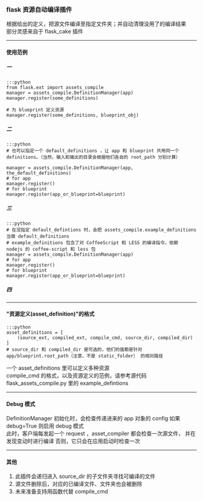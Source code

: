 ### flask 资源自动编译插件  
根据给出的定义，把源文件编译至指定文件夹；并自动清理没用了的编译结果  
部分灵感来自于 flask_cake 插件

---

#### 使用范例

##### 一

    :::python
    from flask.ext import assets_compile
    manager = assets_compile.DefinitionManager(app)
    manager.register(some_definitions)

    # 为 blueprint 定义资源
    manager.register(some_definitions, blueprint_obj)

##### 二

    :::python
    # 也可以指定一个 default_definitions ，让 app 和 blueprint 共用同一个 definitions。（当然，输入和输出的目录会根据他们各自的 root_path 分别计算）

    manager = assets_compile.DefinitionManager(app, the_default_definitions)
    # for app
    manager.register()
    # for blueprint
    manager.register(app_or_blueprint=blueprint)

##### 三

    :::python
    # 在没指定 default_defintions 时，会把 assets_compile.example_definitions 当做 default_definitions
    # example_definitions 包含了对 CoffeeScript 和 LESS 的编译指令，依赖 nodejs 的 coffee-script 和 less 包
    manager = assets_compile.DefinitionManager(app)
    # for app
    manager.register()
    # for blueprint
    manager.register(app_or_blueprint=blueprint)

##### 四

---

#### "资源定义(asset_definition)"的格式

    :::python
    asset_definitions = [
        (source_ext, compiled_ext, compile_cmd, source_dir, compiled_dir)
    ]
    # source_dir 和 compiled_dir 是可选的，他们的值都是针对 app/blueprint.root_path（注意，不是 static_folder） 的相对路径

一个 asset_definitions 里可以定义多种资源  
compile_cmd 的格式，以及资源定义的范例，请参考源代码 flask_assets_compile.py 里的 example_defintions

---

#### Debug 模式

DefinitionManager 初始化时，会检查传递进来的 app 对象的 config
如果 debug=True 则启用 debug 模式  
此时，客户端每发起一个 request ，asset_compiler 都会检查一次源文件， 并在发现变动时进行编译
否则，它只会在应用启动时检查一次

---

#### 其他

1. 此插件会递归进入 source_dir 的子文件夹寻找可编译的文件  
2. 源文件删除后，对应的已编译文件、文件夹也会被删除  
3. 未来准备支持用函数代替 compile_cmd

